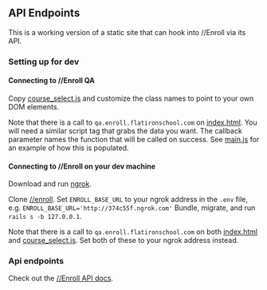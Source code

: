 ## API Endpoints

This is a working version of a static site that can hook into //Enroll via its API.


### Setting up for dev

#### Connecting to //Enroll QA

Copy [course_select.js](https://github.com/danielchangNYC/statictest/blob/master/js/course_select.js) and customize the class names to point to your own DOM elements.

Note that there is a call to `qa.enroll.flatironschool.com` on [index.html](https://github.com/danielchangNYC/statictest/blob/master/index.html). You will need a similar script tag that grabs the data you want. The callback parameter names the function that will be called on success. See [main.js](https://github.com/danielchangNYC/statictest/blob/master/js/main.js) for an example of how this is populated.

#### Connecting to //Enroll on your dev machine

Download and run [ngrok](ngrok.com).

Clone [//enroll](https://github.com/flatiron-labs/enroll).
Set `ENROLL_BASE_URL` to your ngrok address in the `.env` file, e.g. `ENROLL_BASE_URL='http://374c55f.ngrok.com'`
Bundle, migrate, and run `rails s -b 127.0.0.1`.

Note that there is a call to `qa.enroll.flatironschool.com` on both [index.html](https://github.com/danielchangNYC/statictest/blob/master/index.html) and [course_select.js](https://github.com/danielchangNYC/statictest/blob/master/js/course_select.js). Set both of these to your ngrok address instead.

### Api endpoints

Check out the [//Enroll API docs](https://github.com/flatiron-labs/enroll/blob/master/API.md).
